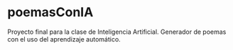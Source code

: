 # poemasConIA
Proyecto final para la clase de Inteligencia Artificial. Generador de poemas con el uso del aprendizaje automático.
